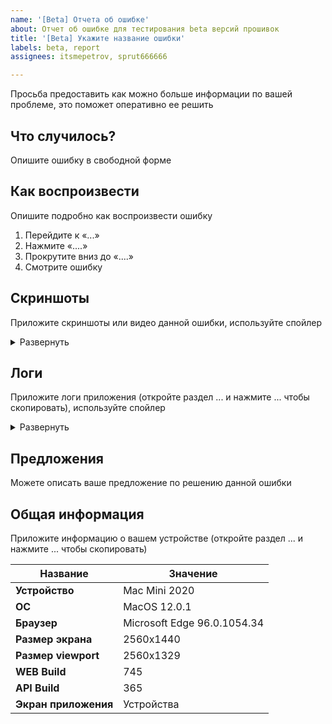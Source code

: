 ```yaml
---
name: '[Beta] Отчета об ошибке'
about: Отчет об ошибке для тестирования beta версий прошивок
title: '[Beta] Укажите название ошибки'
labels: beta, report
assignees: itsmepetrov, sprut666666

---
```


Просьба предоставить как можно больше информации по вашей проблеме, это поможет оперативно ее решить

## Что случилось?

Опишите ошибку в свободной форме

## Как воспроизвести

Опишите подробно как воспроизвести ошибку

1. Перейдите к «...»
2. Нажмите «....»
3. Прокрутите вниз до «....»
4. Смотрите ошибку

## Скриншоты

Приложите скриншоты или видео данной ошибки, используйте спойлер

<details>
  <summary>Развернуть</summary>
  Поместите скриншоты в эту область
</details>

## Логи

Приложите логи приложения (откройте раздел ... и нажмите ... чтобы скопировать), используйте спойлер

<details>
  <summary>Развернуть</summary>
    <pre>
      Поместите логи в эту область
    </pre>
</details>

## Предложения

Можете описать ваше предложение по решению данной ошибки

## Общая информация

Приложите информацию о вашем устройстве (откройте раздел ... и нажмите ... чтобы скопировать)

| Название | Значение |
|---|---|
| __Устройство__ | Mac Mini 2020 |
| __ОС__ | MacOS  12.0.1 |
| __Браузер__ | Microsoft Edge 96.0.1054.34 |
| __Размер экрана__ | 2560x1440 |
| __Размер viewport__ | 2560x1329 |
| __WEB Build__ | 745 |
| __API Build__ | 365 |
| __Экран приложения__  | Устройства |
